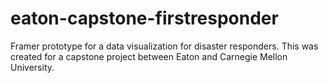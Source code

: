 # eaton-capstone-firstresponder
Framer prototype for a data visualization for disaster responders. This was created for a capstone project between Eaton and Carnegie Mellon University.

